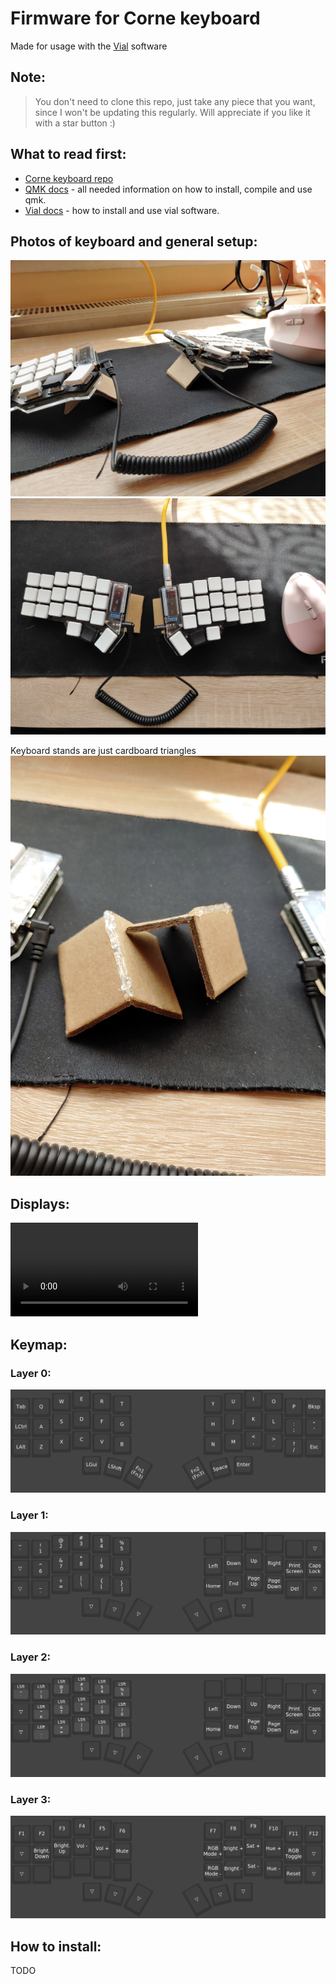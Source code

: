 # Firmware for Corne keyboard
Made for usage with  the [Vial](https://get.vial.today/) software

## Note:
> You don't need to clone this repo, just take any piece that you want, since I won't be updating this regularly. Will appreciate if you like it with a star button :)

## What to read first:
- [Corne keyboard repo](https://github.com/foostan/crkbd)
- [QMK docs](https://docs.qmk.fm/#/) - all needed information on how to install, compile and use qmk.
- [Vial docs](https://get.vial.today/manual/) - how to install and use vial software.

## Photos of keyboard and general setup:
![Full setup 1](https://github.com/201dreamers/corne-fw/blob/main/readme-stuff/full_setup_1.jpg)
![Full setup 2](https://github.com/201dreamers/corne-fw/blob/main/readme-stuff/full_setup_2.jpg)

Keyboard stands are just cardboard triangles
![Keyboard stands](https://github.com/201dreamers/corne-fw/blob/main/readme-stuff/stands.jpg)

## Displays:
![Displays in action](https://github.com/201dreamers/corne-fw/blob/main/readme-stuff/displays_in_action.mp4)

## Keymap:

### Layer 0:
![Layer 0](https://github.com/201dreamers/corne-fw/blob/main/readme-stuff/keymap_layer_0.png)
### Layer 1:
![Layer 1](https://github.com/201dreamers/corne-fw/blob/main/readme-stuff/keymap_layer_1.png)
### Layer 2:
![Layer 2](https://github.com/201dreamers/corne-fw/blob/main/readme-stuff/keymap_layer_2.png)
### Layer 3:
![Layer 3](https://github.com/201dreamers/corne-fw/blob/main/readme-stuff/keymap_layer_3.png)

## How to install:
TODO